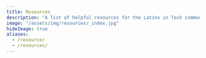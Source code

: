 ```yaml
---
title: Resources
description: "A list of helpful resources for the Latinx in Tech community. 📝"
image: "/assets/img/resources/_index.jpg"
hideImage: true
aliases:
  - /resource/
  - /resources/
---
```


